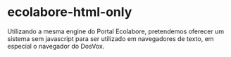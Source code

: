 # ecolabore-html-only

Utilizando a mesma engine do Portal Ecolabore, pretendemos oferecer um sistema sem javascript para ser utilizado em navegadores de texto, em especial o navegador do DosVox.
